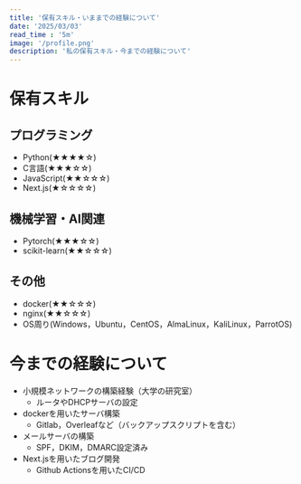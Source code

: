 ```yaml
---
title: '保有スキル・いままでの経験について'
date: '2025/03/03'
read_time : '5m'
image: '/profile.png'
description: '私の保有スキル・今までの経験について'
---
```


# 保有スキル
## プログラミング
- Python(★★★★☆)
- C言語(★★★☆☆)
- JavaScript(★★☆☆☆)
- Next.js(★☆☆☆☆)
## 機械学習・AI関連
- Pytorch(★★★☆☆)
- scikit-learn(★★☆☆☆)

## その他
- docker(★★☆☆☆)
- nginx(★★☆☆☆)
- OS周り(Windows，Ubuntu，CentOS，AlmaLinux，KaliLinux，ParrotOS)

# 今までの経験について
- 小規模ネットワークの構築経験（大学の研究室）
  - ルータやDHCPサーバの設定
- dockerを用いたサーバ構築
  - Gitlab，Overleafなど（バックアップスクリプトを含む）
- メールサーバの構築
  - SPF，DKIM，DMARC設定済み
- Next.jsを用いたブログ開発
  - Github Actionsを用いたCI/CD

